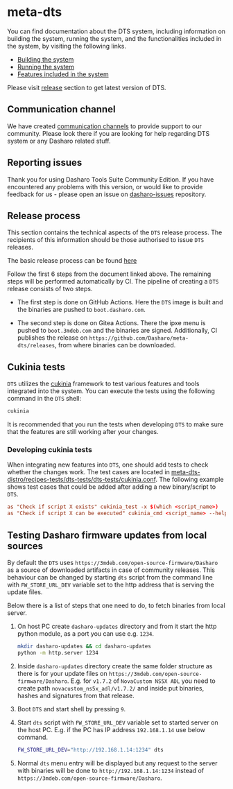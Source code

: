 # meta-dts

You can find documentation about the DTS system, including information on
building the system, running the system, and the functionalities included in the
system, by visiting the following links.

* [Building the system](https://docs.dasharo.com/dasharo-tools-suite/documentation/#building)
* [Running the system](https://docs.dasharo.com/dasharo-tools-suite/documentation/#running)
* [Features included in the system](https://docs.dasharo.com/dasharo-tools-suite/documentation/#features)

Please visit [release](https://docs.dasharo.com/dasharo-tools-suite/releases/)
section to get latest version of DTS.

## Communication channel

We have created [communication
channels](https://docs.dasharo.com/ways-you-can-help-us/#join-dasharo-matrix-community)
to provide support to our community. Please look there if you are looking for
help regarding DTS system or any Dasharo related stuff.

## Reporting issues

Thank you for using Dasharo Tools Suite Community Edition. If you have
encountered any problems with this version, or would like to provide feedback
for us - please open an issue on
[dasharo-issues](https://github.com/Dasharo/dasharo-issues/issues) repository.

## Release process

This section contains the technical aspects of the `DTS` release process. The
recipients of this information should be those authorised to issue `DTS`
releases.

The basic release process can be found [here][zarhus-release-process]

Follow the first 6 steps from the document linked above. The remaining steps
will be performed automatically by CI. The pipeline of creating a `DTS` release
consists of two steps.

* The first step is done on GitHub Actions. Here the `DTS` image is built and
  the binaries are pushed to `boot.dasharo.com`.

* The second step is done on Gitea Actions. There the ipxe menu is pushed to
  `boot.3mdeb.com` and the binaries are signed. Additionally, CI publishes the
  release on `https://github.com/Dasharo/meta-dts/releases`, from
  where binaries can be downloaded.

[zarhus-release-process]: https://docs.zarhus.com/development-process/standard-release-process

## Cukinia tests

`DTS` utilizes the [cukinia](https://github.com/savoirfairelinux/cukinia)
framework to test various features and tools integrated into the system. You can
execute the tests using the following command in the `DTS` shell:

```bash
cukinia
```

It is recommended that you run the tests when developing `DTS` to make sure that
the features are still working after your changes.

### Developing cukinia tests

When integrating new features into `DTS`, one should add tests to check whether
the changes work. The test cases are located in
[meta-dts-distro/recipes-tests/dts-tests/dts-tests/cukinia.conf](./meta-dts-distro/recipes-tests/dts-tests/dts-tests/cukinia.conf).
The following example shows test cases that could be added after adding a new
binary/script to `DTS`.

```conf
as "Check if script X exists" cukinia_test -x $(which <script_name>)
as "Check if script X can be executed" cukinia_cmd <script_name> --help
```

## Testing Dasharo firmware updates from local sources

<!--
This section could go to docs.dasharo.com after some clean-up regarding DTS
documentation.
-->

By default the `DTS` uses `https://3mdeb.com/open-source-firmware/Dasharo` as a
source of downloaded artifacts in case of community releases. This behaviour can
be changed by starting `dts` script from the command line with
`FW_STORE_URL_DEV` variable set to the http address that is serving the update
files.

Below there is a list of steps that one need to do, to fetch binaries from local
server.

1. On host PC create `dasharo-updates` directory and from it start the http
   python module, as a port you can use e.g. `1234`.

    ```bash
    mkdir dasharo-updates && cd dasharo-updates
    python -m http.server 1234
    ```

1. Inside `dasharo-updates` directory create the same folder structure as there
   is for your update files on `https://3mdeb.com/open-source-firmware/Dasharo`.
   E.g. for `v1.7.2` of `NovaCustom NS5X ADL` you need to create path
   `novacustom_ns5x_adl/v1.7.2/` and inside put binaries, hashes and signatures
   from that release.

1. Boot `DTS` and start shell by pressing `9`.

1. Start `dts` script with `FW_STORE_URL_DEV` variable set to started server on
   the host PC. E.g. if the PC has IP address `192.168.1.14` use below command.

    ```bash
    FW_STORE_URL_DEV="http://192.168.1.14:1234" dts
    ```

1. Normal `dts` menu entry will be displayed but any request to the server with
   binaries will be done to `http://192.168.1.14:1234` instead of
   `https://3mdeb.com/open-source-firmware/Dasharo`.
